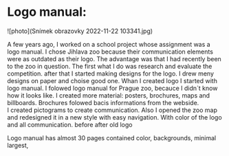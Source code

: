 # Logo manual: 
![photo](Snímek obrazovky 2022-11-22 103341.jpg) 


A few years ago, I worked on a school project whose assignment was a logo manual. I chose Jihlava zoo because their communication elements were as outdated as their logo. The advantage was that I had recently been to the zoo in question.
The first what I do was research and evaluate the competition. after that I started making designs for the logo. I drew  meny designs on paper and choise good one. 
Whan I created logo I started with logo manual. I folowed logo manual for Prague zoo, becauce I didn´t know how it looks like. 
I created more material: posters, brochures, maps and billboards. Brochures folowed bacis informations from the webside.  
I created pictograms to create communication. Also I opened the zoo map and redesigned it in a new style with easy navigation. With color of the logo and all communication. 
  before  after  old logo

 
Logo manual has almost 30 pages contained color, backgrounds, minimal largest, 
